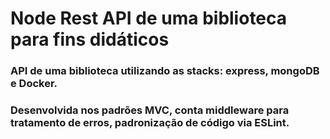 # Node Rest API de uma biblioteca para fins didáticos

### API de uma biblioteca utilizando as stacks: express, mongoDB e Docker.

### Desenvolvida nos padrões MVC, conta middleware para  tratamento de erros, padronização de código via ESLint.
